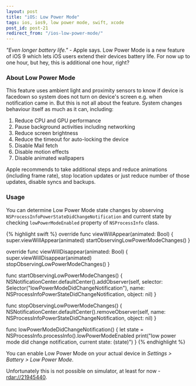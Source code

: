 ```yaml
---
layout: post
title: "iOS: Low Power Mode"
tags: ios, ios9, low power mode, swift, xcode
post_id: post-21
redirect_from: "/ios-low-power-mode/"
---
```

*"Even longer battery life."* - Apple says. Low Power Mode is a new feature of
iOS 9 which lets iOS users extend their devices battery life. For now up to one
hour, but hey, this is additional one hour, right?

### About Low Power Mode

This feature uses ambient light and proximity sensors to know if device is
facedown so system does not turn on device's screen e.g. when notification
came in. But this is not all about the feature. System changes behaviour
itself as much as it can, including:

1. Reduce CPU and GPU performance
2. Pause background activities including networking
3. Reduce screen brightness
4. Reduce the timeout for auto-locking the device
5. Disable Mail fetch
6. Disable motion effects
7. Disable animated wallpapers


Apple recommends to take additional steps and reduce animations
(including frame rate), stop location updates or just reduce number of those
updates, disable syncs and backups.

### Usage

You can determine Low Power Mode state changes by observing
`NSProcessInfoPowerStateDidChangeNotification` and current state by
checking `lowPowerModeEnabled` property of `NSProcessInfo` class.


{% highlight swift %}
override func viewWillAppear(animated: Bool) {
    super.viewWillAppear(animated)
    startObservingLowPowerModeChanges()
}

override func viewWillDisappear(animated: Bool) {
    super.viewWillDisappear(animated)
    stopObservingLowPowerModeChanges()
}

func startObservingLowPowerModeChanges() {
    NSNotificationCenter.defaultCenter().addObserver(self,
        selector: Selector("lowPowerModeDidChangeNotification"),
        name: NSProcessInfoPowerStateDidChangeNotification,
        object: nil)
}

func stopObservingLowPowerModeChanges() {
    NSNotificationCenter.defaultCenter().removeObserver(self,
        name: NSProcessInfoPowerStateDidChangeNotification,
        object: nil)
}

func lowPowerModeDidChangeNotification() {
    let state = NSProcessInfo.processInfo().lowPowerModeEnabled
    print("low power mode did change notification, current state: \(state)")
}
{% endhighlight %}

You can enable Low Power Mode on your actual device in
*Settings > Battery > Low Power Mode*.

Unfortunately this is not possible on
simulator, at least for now - [rdar://21945440][rdar-1].

[rdar-1]: http://www.openradar.me/21945440
